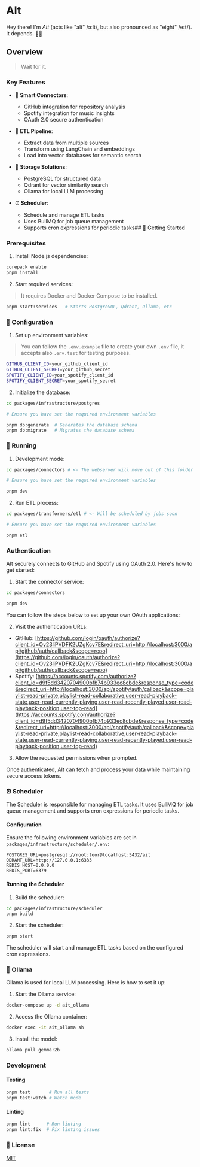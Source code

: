 # AIt

Hey there! I'm _AIt_ (acts like "alt" /ɔːlt/, but also pronounced as "eight" /eɪt/). It depends. 🤷‍♂️

## Overview

> Wait for it.

### Key Features

- 🔌 **Smart Connectors**:
  - GitHub integration for repository analysis
  - Spotify integration for music insights
  - OAuth 2.0 secure authentication

- 🔄 **ETL Pipeline**:
  - Extract data from multiple sources
  - Transform using LangChain and embeddings
  - Load into vector databases for semantic search

- 💾 **Storage Solutions**:
  - PostgreSQL for structured data
  - Qdrant for vector similarity search
  - Ollama for local LLM processing

- ⏰ **Scheduler**:
  - Schedule and manage ETL tasks
  - Uses BullMQ for job queue management
  - Supports cron expressions for periodic tasks## 🚀 Getting Started

### Prerequisites

1. Install Node.js dependencies:

```bash
corepack enable
pnpm install
```

2. Start required services:
> It requires Docker and Docker Compose to be installed.

```bash
pnpm start:services   # Starts PostgreSQL, Qdrant, Ollama, etc
````

### 🔧 Configuration

1. Set up environment variables:

> You can follow the `.env.example` file to create your own `.env` file, it accepts also `.env.test` for testing purposes.

```bash
GITHUB_CLIENT_ID=your_github_client_id
GITHUB_CLIENT_SECRET=your_github_secret
SPOTIFY_CLIENT_ID=your_spotify_client_id
SPOTIFY_CLIENT_SECRET=your_spotify_secret
```

2. Initialize the database:

```bash
cd packages/infrastructure/postgres

# Ensure you have set the required environment variables

pnpm db:generate  # Generates the database schema
pnpm db:migrate   # Migrates the database schema
```

### 🏃 Running

1. Development mode:

```bash
cd packages/connectors # <- The webserver will move out of this folder soon

# Ensure you have set the required environment variables

pnpm dev
```

2. Run ETL process:

```bash
cd packages/transformers/etl # <- Will be scheduled by jobs soon

# Ensure you have set the required environment variables

pnpm etl
```

### Authentication

AIt securely connects to GitHub and Spotify using OAuth 2.0. Here's how to get started:

1. Start the connector service:

```bash
cd packages/connectors

pnpm dev
```

You can follow the steps below to set up your own OAuth applications:

2. Visit the authentication URLs:
  - GitHub: [https://github.com/login/oauth/authorize?client_id=Ov23liPVDFK2UZgKcv7E&redirect_uri=http://localhost:3000/api/github/auth/callback&scope=repo](https://github.com/login/oauth/authorize?client_id=Ov23liPVDFK2UZgKcv7E&redirect_uri=http://localhost:3000/api/github/auth/callback&scope=repo)
  - Spotify: [https://accounts.spotify.com/authorize?client_id=d9f5dd3420704900bfb74b933ec8cbde&response_type=code&redirect_uri=http://localhost:3000/api/spotify/auth/callback&scope=playlist-read-private,playlist-read-collaborative,user-read-playback-state,user-read-currently-playing,user-read-recently-played,user-read-playback-position,user-top-read](https://accounts.spotify.com/authorize?client_id=d9f5dd3420704900bfb74b933ec8cbde&response_type=code&redirect_uri=http://localhost:3000/api/spotify/auth/callback&scope=playlist-read-private,playlist-read-collaborative,user-read-playback-state,user-read-currently-playing,user-read-recently-played,user-read-playback-position,user-top-read)
3. Allow the requested permissions when prompted.

Once authenticated, AIt can fetch and process your data while maintaining secure access tokens.

### ⏰ Scheduler

The Scheduler is responsible for managing ETL tasks. It uses BullMQ for job queue management and supports cron expressions for periodic tasks.

#### Configuration

Ensure the following environment variables are set in `packages/infrastructure/scheduler/.env`:

```env
POSTGRES_URL=postgresql://root:toor@localhost:5432/ait
QDRANT_URL=http://127.0.0.1:6333
REDIS_HOST=0.0.0.0
REDIS_PORT=6379
```

#### Running the Scheduler

1. Build the scheduler:

```bash
cd packages/infrastructure/scheduler
pnpm build
```

2. Start the scheduler:

```bash
pnpm start
```

The scheduler will start and manage ETL tasks based on the configured cron expressions.

### 🧠 Ollama

Ollama is used for local LLM processing. Here is how to set it up:

1. Start the Ollama service:

```bash
docker-compose up -d ait_ollama
```

2. Access the Ollama container:

```bash
docker exec -it ait_ollama sh
```

3. Install the model:

```bash
ollama pull gemma:2b
```

### Development

#### Testing

```bash
pnpm test       # Run all tests
pnpm test:watch # Watch mode
```

#### Linting

```bash
pnpm lint      # Run linting
pnpm lint:fix  # Fix linting issues
```

### 📝 License

[MIT](LICENSE)
